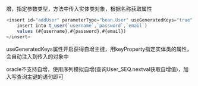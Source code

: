 增，指定参数类型，方法中传入实体类对象，根据名称获取属性

```javascript
<insert id="addUser" parameterType="bean.User" useGeneratedKeys="true" keyProperty="id">
    insert into t_user(`username`,`password`,`email`)
    values (#{username},#{password},#{email})
</insert>
```

useGeneratedKeys属性开启获得自增主键，用keyProperty指定实体类的属性，会自动注入到传入的对象中

oracle不支持自增，使用序列模拟自增(查询User_SEQ.nextval获取自增值)，加入<selectKey>写查询主键的语句即可